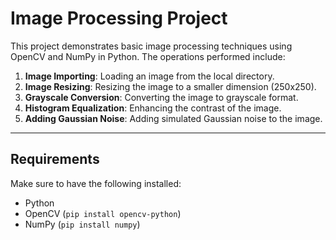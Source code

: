 # Image Processing Project

This project demonstrates basic image processing techniques using OpenCV and NumPy in Python. The operations performed include:

1. **Image Importing**: Loading an image from the local directory.
2. **Image Resizing**: Resizing the image to a smaller dimension (250x250).
3. **Grayscale Conversion**: Converting the image to grayscale format.
4. **Histogram Equalization**: Enhancing the contrast of the image.
5. **Adding Gaussian Noise**: Adding simulated Gaussian noise to the image.

---

## **Requirements**

Make sure to have the following installed:
- Python
- OpenCV (`pip install opencv-python`)
- NumPy (`pip install numpy`)
